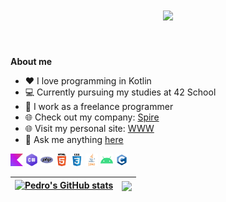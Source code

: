 <h1 align="center">
  <a href="https://git.io/typing-svg">
    <img src="https://readme-typing-svg.herokuapp.com/?lines=Hello,+There!+👋;This+is+Pedro+....;&center=true&size=30">
  </a>
</h1>

<br />

**About me**

- ❤️ I love programming in Kotlin
- 💻 Currently pursuing my studies at 42 School
- 💼 I work as a freelance programmer
- 🌐 Check out my company: [Spire](http://www.spire.pt)
- 🌐 Visit my personal site: [WWW](http://pcruz.spire.pt)
- 💬 Ask me anything [here](https://github.com/LN-Dark/LN-Dark/issues)

<code><img height="20" alt="kotlin" src="https://raw.githubusercontent.com/github/explore/80688e429a7d4ef2fca1e82350fe8e3517d3494d/topics/kotlin/kotlin.png"></code>
<code><img height="20" alt="csharp" src="https://raw.githubusercontent.com/github/explore/80688e429a7d4ef2fca1e82350fe8e3517d3494d/topics/csharp/csharp.png"></code>
<code><img height="20" alt="php" src="https://raw.githubusercontent.com/github/explore/80688e429a7d4ef2fca1e82350fe8e3517d3494d/topics/php/php.png"></code>
<code><img height="20" alt="html" src="https://raw.githubusercontent.com/github/explore/5c058a388828bb5fde0bcafd4bc867b5bb3f26f3/topics/html/html.png"></code>
<code><img height="20" alt="css" src="https://raw.githubusercontent.com/github/explore/80688e429a7d4ef2fca1e82350fe8e3517d3494d/topics/css/css.png"></code>
<code><img height="20" alt="java" src="https://raw.githubusercontent.com/github/explore/80688e429a7d4ef2fca1e82350fe8e3517d3494d/topics/java/java.png"></code>
<code><img height="20" alt="android" src="https://raw.githubusercontent.com/github/explore/80688e429a7d4ef2fca1e82350fe8e3517d3494d/topics/android/android.png"></code>
<code><img height="20" alt="c" src="https://raw.githubusercontent.com/github/explore/80688e429a7d4ef2fca1e82350fe8e3517d3494d/topics/c/c.png"></code>

| [![Pedro's GitHub stats](https://github-readme-stats.vercel.app/api?username=LN-Dark)](https://github.com/anuraghazra/github-readme-stats) | <a href="https://github.com/LN-Dark/github-readme-stats"><img align="center" src="https://github-readme-stats.vercel.app/api/top-langs/?username=LN-Dark&layout=compact&theme=buefy&hide_border=true" /></a> |
| ------------- | ------------- |
